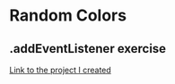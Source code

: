 # Random Colors

## .addEventListener exercise



 [Link to the project I created](https://verson-tech.github.io/Random-Colors--addEventListner---exercise-/)